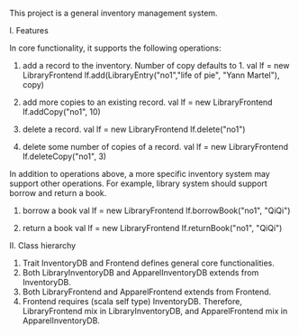 This project is a general inventory management system.

I. Features

In core functionality, it supports the following operations:

1. add a record to the inventory. Number of copy defaults to 1.
val lf = new LibraryFrontend
lf.add(LibraryEntry("no1","life of pie", "Yann Martel"), copy)

2. add more copies to an existing record.
val lf = new LibraryFrontend
lf.addCopy("no1", 10)

3. delete a record.
val lf = new LibraryFrontend
lf.delete("no1")

4. delete some number of copies of a record.
val lf = new LibraryFrontend
lf.deleteCopy("no1", 3)

In addition to operations above, a more specific inventory system may support other operations.
For example, library system should support borrow and return a book.
1. borrow a book
val lf = new LibraryFrontend
lf.borrowBook("no1", "QiQi")

2. return a book
val lf = new LibraryFrontend
lf.returnBook("no1", "QiQi")

II. Class hierarchy
1. Trait InventoryDB and Frontend defines general core functionalities.
2. Both LibraryInventoryDB and ApparelInventoryDB extends from InventoryDB. 
3. Both LibraryFrontend and ApparelFrontend extends from Frontend.
4. Frontend requires (scala self type) InventoryDB. Therefore, LibraryFrontend mix in LibraryInventoryDB, and ApparelFrontend mix in ApparelInventoryDB.